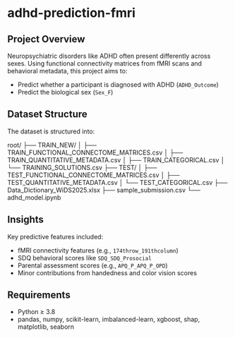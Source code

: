 # adhd-prediction-fmri

## Project Overview

Neuropsychiatric disorders like ADHD often present differently across sexes. Using functional connectivity matrices from fMRI scans and behavioral metadata, this project aims to:

- Predict whether a participant is diagnosed with ADHD (`ADHD_Outcome`)
- Predict the biological sex (`Sex_F`)

## Dataset Structure

The dataset is structured into:

root/
├── TRAIN_NEW/
│ ├── TRAIN_FUNCTIONAL_CONNECTOME_MATRICES.csv
│ ├── TRAIN_QUANTITATIVE_METADATA.csv
│ ├── TRAIN_CATEGORICAL.csv
│ └── TRAINING_SOLUTIONS.csv
├── TEST/
│ ├── TEST_FUNCTIONAL_CONNECTOME_MATRICES.csv
│ ├── TEST_QUANTITATIVE_METADATA.csv
│ └── TEST_CATEGORICAL.csv
├── Data_Dictionary_WiDS2025.xlsx
├── sample_submission.csv
└── adhd_model.ipynb

## Insights

Key predictive features included:

- fMRI connectivity features (e.g., `174throw_191thcolumn`)
- SDQ behavioral scores like `SDQ_SDQ_Prosocial`
- Parental assessment scores (e.g., `APQ_P_APQ_P_OPD`)
- Minor contributions from handedness and color vision scores

## Requirements

- Python ≥ 3.8
- pandas, numpy, scikit-learn, imbalanced-learn, xgboost, shap, matplotlib, seaborn